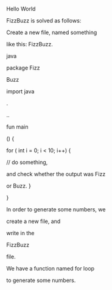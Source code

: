 Hello World



FizzBuzz is solved as follows:



 Create a new file, named something



 like this: FizzBuzz.



 java





package Fizz



 Buzz



import java



 .



 ..



 fun main



 () {



 for ( int  i = 0;  i < 10;  i++) {



 // do something,



 and check whether  the output  was Fizz



 or Buzz.  }



 



 }



 In order  to generate some  numbers, we



 create a new  file, and



 write in the



 FizzBuzz



 file.



 We have  a function  named  for  loop



 to  generate some  numbers.
